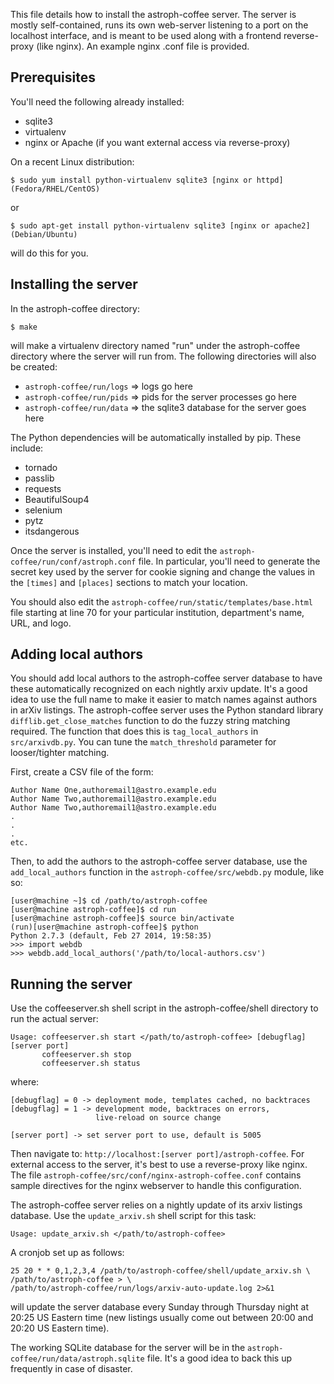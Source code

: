This file details how to install the astroph-coffee server. The server is mostly
self-contained, runs its own web-server listening to a port on the localhost
interface, and is meant to be used along with a frontend reverse-proxy (like
nginx). An example nginx .conf file is provided.


## Prerequisites

You'll need the following already installed:

* sqlite3
* virtualenv
* nginx or Apache (if you want external access via reverse-proxy)

On a recent Linux distribution:

```
$ sudo yum install python-virtualenv sqlite3 [nginx or httpd] (Fedora/RHEL/CentOS)
```

or

```
$ sudo apt-get install python-virtualenv sqlite3 [nginx or apache2] (Debian/Ubuntu)
```

will do this for you.


## Installing the server

In the astroph-coffee directory:

```
$ make
```

will make a virtualenv directory named "run" under the astroph-coffee directory
where the server will run from. The following directories will also be created:

* `astroph-coffee/run/logs` => logs go here
* `astroph-coffee/run/pids` => pids for the server processes go here
* `astroph-coffee/run/data` => the sqlite3 database for the server goes here

The Python dependencies will be automatically installed by pip. These include:

* tornado
* passlib
* requests
* BeautifulSoup4
* selenium
* pytz
* itsdangerous

Once the server is installed, you'll need to edit the
`astroph-coffee/run/conf/astroph.conf` file. In particular, you'll need to
generate the secret key used by the server for cookie signing and change the
values in the `[times]` and `[places]` sections to match your location.

You should also edit the `astroph-coffee/run/static/templates/base.html` file
starting at line 70 for your particular institution, department's name, URL, and
logo.


## Adding local authors

You should add local authors to the astroph-coffee server database to have these
automatically recognized on each nightly arxiv update. It's a good idea to use
the full name to make it easier to match names against authors in arXiv
listings. The astroph-coffee server uses the Python standard library
`difflib.get_close_matches` function to do the fuzzy string matching
required. The function that does this is `tag_local_authors` in
`src/arxivdb.py`. You can tune the `match_threshold` parameter for
looser/tighter matching.

First, create a CSV file of the form:

```
Author Name One,authoremail1@astro.example.edu
Author Name Two,authoremail1@astro.example.edu
Author Name Two,authoremail1@astro.example.edu
.
.
.
etc.
```

Then, to add the authors to the astroph-coffee server database, use the
`add_local_authors` function in the `astroph-coffee/src/webdb.py` module, like
so:

```
[user@machine ~]$ cd /path/to/astroph-coffee
[user@machine astroph-coffee]$ cd run
[user@machine astroph-coffee]$ source bin/activate
(run)[user@machine astroph-coffee]$ python
Python 2.7.3 (default, Feb 27 2014, 19:58:35)
>>> import webdb
>>> webdb.add_local_authors('/path/to/local-authors.csv')
```


## Running the server


Use the coffeeserver.sh shell script in the astroph-coffee/shell directory to
run the actual server:

```
Usage: coffeeserver.sh start </path/to/astroph-coffee> [debugflag] [server port]
       coffeeserver.sh stop
       coffeeserver.sh status
```

where:

```
[debugflag] = 0 -> deployment mode, templates cached, no backtraces
[debugflag] = 1 -> development mode, backtraces on errors,
                   live-reload on source change

[server port] -> set server port to use, default is 5005
```

Then navigate to: `http://localhost:[server port]/astroph-coffee`. For external
access to the server, it's best to use a reverse-proxy like nginx. The file
`astroph-coffee/src/conf/nginx-astroph-coffee.conf` contains sample directives
for the nginx webserver to handle this configuration.

The astroph-coffee server relies on a nightly update of its arxiv listings
database. Use the `update_arxiv.sh` shell script for this task:

```
Usage: update_arxiv.sh </path/to/astroph-coffee>
```

A cronjob set up as follows:

```
25 20 * * 0,1,2,3,4 /path/to/astroph-coffee/shell/update_arxiv.sh \
/path/to/astroph-coffee > \
/path/to/astroph-coffee/run/logs/arxiv-auto-update.log 2>&1
```

will update the server database every Sunday through Thursday night at 20:25 US
Eastern time (new listings usually come out between 20:00 and 20:20 US Eastern
time).

The working SQLite database for the server will be in the
`astroph-coffee/run/data/astroph.sqlite` file. It's a good idea to back this up
frequently in case of disaster.
